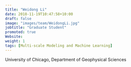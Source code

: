 ```yaml
---
title: "Weidong Li"
date: 2018-11-19T10:47:58+10:00
draft: false
image: "images/team/WeidongLi.jpg"
jobtitle: "Graduate Student"
promoted: true
Website:
weight: 1
tags: [Multi-scale Modeling and Machine Learning]
---
```



University of Chicago, Department of Geophysical Sciences
